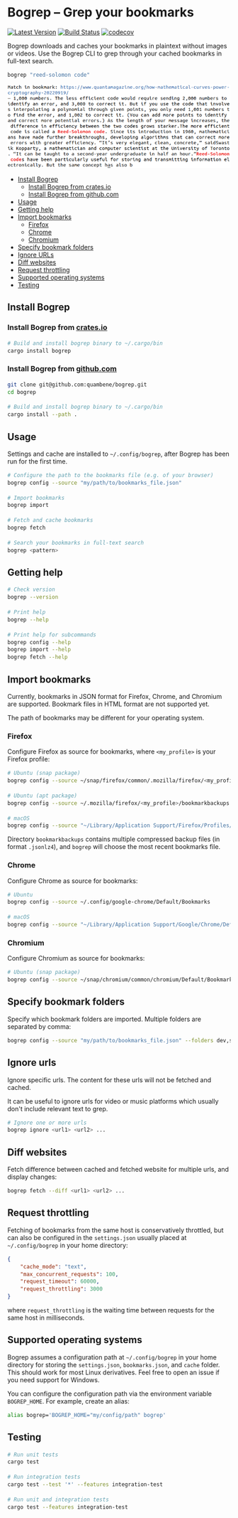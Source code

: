 # Bogrep – Grep your bookmarks

[![Latest Version](https://img.shields.io/crates/v/bogrep.svg)](https://crates.io/crates/bogrep)
[![Build Status](https://github.com/quambene/bogrep/actions/workflows/rust-ci.yml/badge.svg)](https://github.com/quambene/bogrep/actions/workflows/rust-ci.yml)
[![codecov](https://codecov.io/gh/quambene/bogrep/graph/badge.svg)](https://codecov.io/gh/quambene/bogrep)

Bogrep downloads and caches your bookmarks in plaintext without images or
videos. Use the Bogrep CLI to grep through your cached bookmarks in full-text
search.

``` bash
bogrep "reed-solomon code"
```

![Bogrep mockup](/assets/mockup.png)

- [Install Bogrep](#install-bogrep)
  - [Install Bogrep from crates.io](#install-bogrep-from-cratesio)
  - [Install Bogrep from github.com](#install-bogrep-from-githubcom)
- [Usage](#usage)
- [Getting help](#getting-help)
- [Import bookmarks](#import-bookmarks)
  - [Firefox](#firefox)
  - [Chrome](#chrome)
  - [Chromium](#chromium)
- [Specify bookmark folders](#specify-bookmark-folders)
- [Ignore URLs](#ignore-urls)
- [Diff websites](#diff-websites)
- [Request throttling](#request-throttling)
- [Supported operating systems](#supported-operating-systems)
- [Testing](#testing)

## Install Bogrep

### Install Bogrep from [crates.io](https://crates.io/crates/bogrep)

``` bash
# Build and install bogrep binary to ~/.cargo/bin
cargo install bogrep
```

### Install Bogrep from [github.com](https://github.com/quambene/bogrep)

``` bash
git clone git@github.com:quambene/bogrep.git
cd bogrep

# Build and install bogrep binary to ~/.cargo/bin
cargo install --path .
```

## Usage

Settings and cache are installed to `~/.config/bogrep`, after Bogrep has been
run for the first time.

``` bash
# Configure the path to the bookmarks file (e.g. of your browser)
bogrep config --source "my/path/to/bookmarks_file.json"

# Import bookmarks
bogrep import

# Fetch and cache bookmarks
bogrep fetch

# Search your bookmarks in full-text search
bogrep <pattern>
```

## Getting help

``` bash
# Check version
bogrep --version

# Print help
bogrep --help

# Print help for subcommands
bogrep config --help
bogrep import --help
bogrep fetch --help
```

## Import bookmarks

Currently, bookmarks in JSON format for Firefox, Chrome, and Chromium are
supported. Bookmark files in HTML format are not supported yet.

The path of bookmarks may be different for your operating system.

### Firefox

Configure Firefox as source for bookmarks, where `<my_profile>` is your Firefox profile:

``` bash
# Ubuntu (snap package)
bogrep config --source ~/snap/firefox/common/.mozilla/firefox/<my_profile>/bookmarkbackups

# Ubuntu (apt package)
bogrep config --source ~/.mozilla/firefox/<my_profile>/bookmarkbackups

# macOS
bogrep config --source "~/Library/Application Support/Firefox/Profiles/<my_profile>/bookmarkbackups"
```

Directory `bookmarkbackups` contains multiple compressed backup files (in
format `.jsonlz4`), and `bogrep` will choose the most recent bookmarks file.

### Chrome

Configure Chrome as source for bookmarks:

``` bash
# Ubuntu
bogrep config --source ~/.config/google-chrome/Default/Bookmarks

# macOS
bogrep config --source "~/Library/Application Support/Google/Chrome/Default/Bookmarks"
```

### Chromium

Configure Chromium as source for bookmarks:

``` bash
# Ubuntu (snap package)
bogrep config --source ~/snap/chromium/common/chromium/Default/Bookmarks
```

## Specify bookmark folders

Specify which bookmark folders are imported. Multiple folders are separated by comma:

``` bash
bogrep config --source "my/path/to/bookmarks_file.json" --folders dev,science,articles
```

## Ignore urls

Ignore specific urls. The content for these urls will not be fetched and cached.

It can be useful to ignore urls for video or music platforms which
usually don't include relevant text to grep.

``` bash
# Ignore one or more urls
bogrep ignore <url1> <url2> ...
```

## Diff websites

Fetch difference between cached and fetched website for multiple urls, and display changes:

``` bash
bogrep fetch --diff <url1> <url2> ...
```

## Request throttling

Fetching of bookmarks from the same host is conservatively throttled, but can
also be configured in the `settings.json` usually
placed at `~/.config/bogrep` in your home directory:

``` json
{
    "cache_mode": "text",
    "max_concurrent_requests": 100,
    "request_timeout": 60000,
    "request_throttling": 3000
}
```

where `request_throttling` is the waiting time between requests for the same
host in milliseconds.

## Supported operating systems

Bogrep assumes a configuration path at `~/.config/bogrep` in your home directory
for storing the `settings.json`, `bookmarks.json`, and `cache` folder. This
should work for most Linux derivatives. Feel free to open an issue if you need
support for Windows.

You can configure the configuration path via the environment variable
`BOGREP_HOME`. For example, create an alias:

``` bash
alias bogrep='BOGREP_HOME="my/config/path" bogrep'
```

## Testing

``` bash
# Run unit tests
cargo test

# Run integration tests
cargo test --test '*' --features integration-test

# Run unit and integration tests
cargo test --features integration-test
```
